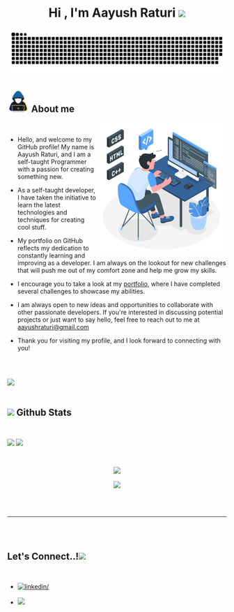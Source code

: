 <h1 align="center">Hi , I'm Aayush Raturi <img src="https://media.giphy.com/media/hvRJCLFzcasrR4ia7z/giphy.gif" width="35"></h1>

<!--- snake -->
<div align="center">
  <img  src="./resources/img/grid-snake.svg"
       alt="snake" /></a>
</div>



## <picture><img src = "./resources/img/about_me.gif" width = 50px></picture> **About me**

<picture>
  <source media="(max-width: 767px)" srcset="">
  <img align="right" alt="" src="./resources/img/programming.svg" width=300px>
</picture>

<br>


- Hello, and welcome to my GitHub profile! My name is Aayush Raturi, and I am a self-taught Programmer with a passion for creating something new. 


- As a self-taught developer, I have taken the initiative to learn the latest technologies and techniques for creating cool stuff.

- My portfolio on GitHub reflects my dedication to constantly learning and improving as a developer. I am always on the lookout for new challenges that will push me out of my comfort zone and help me grow my skills.

- I encourage you to take a look at my <a href="https://drive.google.com/file/d/1nfqlV-uS9w-zJzLOis0JsVhmRXxsDWVn/view?usp=drive_link">portfolio</a>, where I have completed several challenges to showcase my abilities.

- I am always open to new ideas and opportunities to collaborate with other passionate developers. If you're interested in discussing potential projects or just want to say hello, feel free to reach out to me at <a href="mailto:aayushraturi@gmail.com">aayushraturi@gmail.com</a>

- Thank you for visiting my profile, and I look forward to connecting with you!

<br><br>

<img src="https://user-images.githubusercontent.com/73097560/115834477-dbab4500-a447-11eb-908a-139a6edaec5c.gif"><br><br>


## <img src="https://media.giphy.com/media/iY8CRBdQXODJSCERIr/giphy.gif" width="35"><b> Github Stats </b>
<br>

<div align="center">


<p align="left">
  <img width="49.5%" src="https://github-readme-stats.vercel.app/api?username=Alphaviper7769&show_icons=true&theme=blueberry&hide_border=true" />
    <img width="49.5%" src="https://github-readme-streak-stats.herokuapp.com/?user=PrateekKrishna&theme=blueberry&hide_border=true" />
  
</p>
<br>

<p align="center">
  <img width="30.5%" src="https://github-readme-stats.vercel.app/api/top-langs/?username=Alphaviper7769&theme=blueberry&layout=compact&langs_count=10" />
</p>


<p  align="center">
<img src="https://user-images.githubusercontent.com/73097560/115834477-dbab4500-a447-11eb-908a-139a6edaec5c.gif">             
<br>
</div>

<br>
<br>

-----

<br>
<br>

## <b> Let's Connect..!</b><img src="./assets/mdImages/handshake.gif" width ="80">
<br>
<div align='left'>

<ul>

<li>
<a href="https://www.linkedin.com/in/aayush-raturi-1816a6135/" target="_blank">
<img src="https://img.shields.io/badge/linkedin:  aayushraturi-0077B5.svg?color=405DE6&style=for-the-badge&logo=linkedin&logoColor=white" alt=linkedin/>
</a>
</li>

<br>



<li>
<a href="mailto:aayushraturi@gmail.com" target="_blank">
<img src="https://img.shields.io/badge/gmail:  aayushraturi-%23EA4335.svg?style=for-the-badge&logo=gmail&logoColor=white" t=mail/>
</a>
</li>